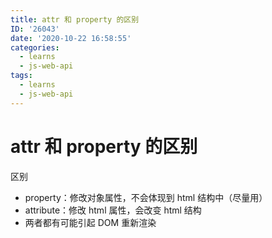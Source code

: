 ```yaml
---
title: attr 和 property 的区别
ID: '26043'
date: '2020-10-22 16:58:55'
categories:
  - learns
  - js-web-api
tags:
  - learns
  - js-web-api
---
```


# attr 和 property 的区别

区别

- property：修改对象属性，不会体现到 html 结构中（尽量用）
- attribute：修改 html 属性，会改变 html 结构
- 两者都有可能引起 DOM 重新渲染
 
 
 
 
